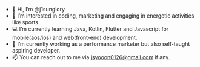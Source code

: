 - 👋 Hi, I’m @j1sunglory
- 👀 I’m interested in coding, marketing and engaging in energetic activities like sports
- 💻 I’m currently learning Java, Kotlin, Flutter and Javascript for mobile(aos/ios) and web(front-end) development.
- 🐣 I’m currently working as a performance marketer but also self-taught aspiring developer.
- 📫 You can reach out to me via jsyooon0126@gmail.com if any.

<!---
j1sunglory/j1sunglory is a ✨ special ✨ repository because its `README.md` (this file) appears on your GitHub profile.
You can click the Preview link to take a look at your changes.
--->
